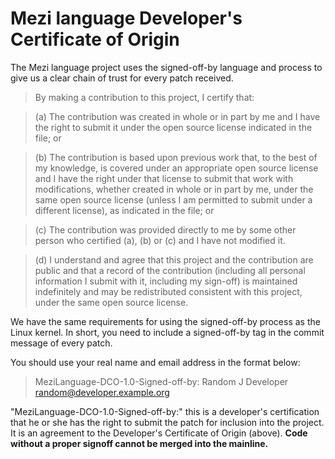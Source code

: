 # Mezi language Developer's Certificate of Origin

The Mezi language project uses the signed-off-by language and process to give us a clear chain of trust for every patch received.

> By making a contribution to this project, I certify that:

> (a)	The contribution was created in whole or in part by me and I have the right to submit it under the open source license indicated in the file; or

> (b)	The contribution is based upon previous work that, to the best of my knowledge, is covered under an appropriate open source license and I have the right under that license to submit that work with modifications, whether created in whole or in part by me, under the same open source license (unless I am permitted to submit under a different license), as indicated in the file; or

> (c)	The contribution was provided directly to me by some other person who certified (a), (b) or (c) and I have not modified it.

> (d)	I understand and agree that this project and the contribution are public and that a record of the contribution (including all personal information I submit with it, including my sign-off) is maintained indefinitely and may be redistributed consistent with this project, under the same open source license.

We have the same requirements for using the signed-off-by process as the Linux kernel.
In short, you need to include a signed-off-by tag in the commit message of every patch.

You should use your real name and email address in the format below:

> MeziLanguage-DCO-1.0-Signed-off-by: Random J Developer random@developer.example.org

"MeziLanguage-DCO-1.0-Signed-off-by:" this is a developer's certification that he or she has the right to submit the patch for inclusion into the project. It is an agreement to the Developer's Certificate of Origin (above). **Code without a proper signoff cannot be merged into the mainline.**
